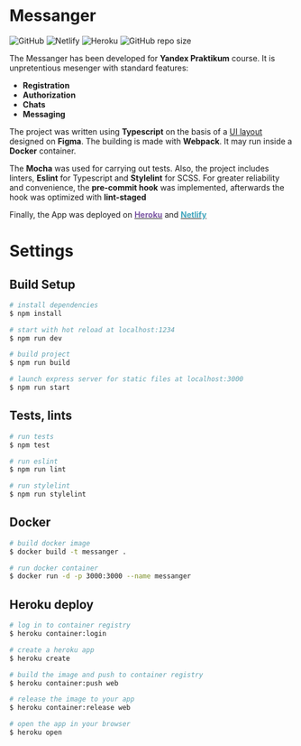# Messanger

![GitHub](https://img.shields.io/github/license/VladyKoo/middle.messenger.praktikum.yandex)
![Netlify](https://img.shields.io/netlify/554ea957-1d9d-4508-b338-048d87b0ab24)
![Heroku](https://heroku-badge.herokuapp.com/?app=radiant-hamlet-19909)
![GitHub repo size](https://img.shields.io/github/repo-size/VladyKoo/middle.messenger.praktikum.yandex)

The Messanger has been developed for **Yandex Praktikum** course. It is unpretentious mesenger with standard features:

- **Registration**
- **Authorization**
- **Chats**
- **Messaging**

The project was written using **Typescript** on the basis of a [UI layout](https://www.figma.com/file/NO65Sa4RkMf1WoK7MZx6O4/yandex-messanger-public) designed on **Figma**. The building is made with **Webpack**. It may run inside a **Docker** container.

The **Mocha** was used for carrying out tests. Also, the project includes linters, **Eslint** for Typescript and **Stylelint** for SCSS. For greater reliability and convenience, the **pre-commit hook** was implemented, afterwards the hook was optimized with **lint-staged**

Finally, the App was deployed on [**<span style="color:#7B57A4">Heroku</span>**](https://radiant-hamlet-19909.herokuapp.com) and [**<span style="color:#41A5BD">Netlify</span>**](https://vladykoo-chat.netlify.app)

# Settings

## Build Setup

```bash
# install dependencies
$ npm install

# start with hot reload at localhost:1234
$ npm run dev

# build project
$ npm run build

# launch express server for static files at localhost:3000
$ npm run start
```

## Tests, lints

```bash
# run tests
$ npm test

# run eslint
$ npm run lint

# run stylelint
$ npm run stylelint
```

## Docker

```bash
# build docker image
$ docker build -t messanger .

# run docker container
$ docker run -d -p 3000:3000 --name messanger
```

## Heroku deploy

```bash
# log in to container registry
$ heroku container:login

# create a heroku app
$ heroku create

# build the image and push to container registry
$ heroku container:push web

# release the image to your app
$ heroku container:release web

# open the app in your browser
$ heroku open
```
